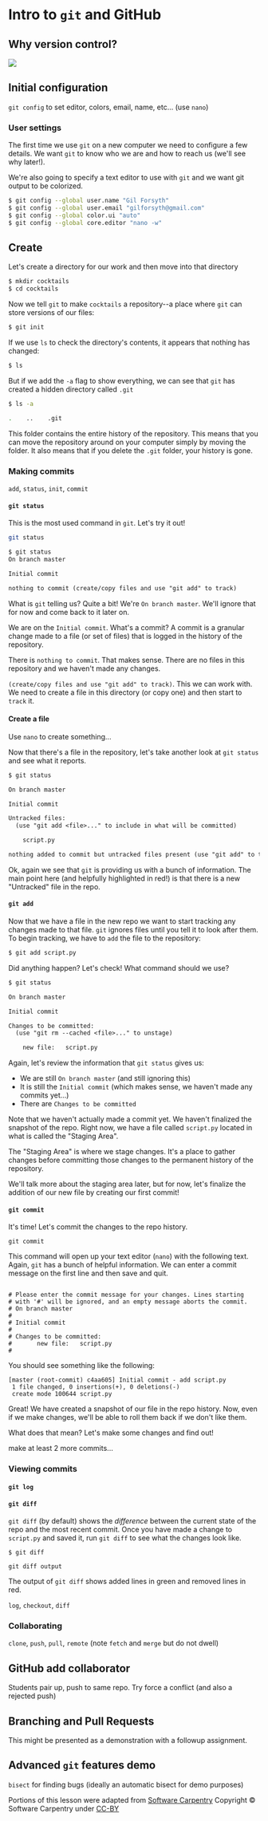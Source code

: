 # Intro to `git` and GitHub

## Why version control?

![](./phdcomics.1531.png)

## Initial configuration

`git config` to set editor, colors, email, name, etc... (use `nano`)

### User settings

The first time we use `git` on a new computer we need to configure a few details.
We want `git` to know who we are and how to reach us (we'll see why later!).

We're also going to specify a text editor to use with `git` and we want git
output to be colorized.

```bash
$ git config --global user.name "Gil Forsyth"
$ git config --global user.email "gilforsyth@gmail.com"
$ git config --global color.ui "auto"
$ git config --global core.editor "nano -w"
```

## Create

Let's create a directory for our work and then move into that directory

```bash
$ mkdir cocktails
$ cd cocktails
```

Now we tell `git` to make `cocktails` a repository--a place where `git` can
store versions of our files:

```bash
$ git init
```

If we use `ls` to check the directory's contents, it appears that nothing has
changed:

```bash
$ ls
```

But if we add the `-a` flag to show everything, we can see that `git` has
created a hidden directory called `.git`

```bash
$ ls -a
```

```bash
.    ..    .git
```

This folder contains the entire history of the repository. This means that you
can move the repository around on your computer simply by moving the folder. It
also means that if you delete the `.git` folder, your history is gone.


### Making commits
`add`, `status`, `init`, `commit`

#### `git status`

This is the most used command in `git`.  Let's try it out!

```bash
git status
```

```diff
$ git status
On branch master

Initial commit

nothing to commit (create/copy files and use "git add" to track)
```

What is `git` telling us? Quite a bit! We're `On branch master`. We'll ignore
that for now and come back to it later on.

We are on the `Initial commit`. What's a commit? A commit is a granular change
made to a file (or set of files) that is logged in the history of the
repository.

There is `nothing to commit`. That makes sense. There are no files in this
repository and we haven't made any changes.

`(create/copy files and use "git add" to track)`. This we can work with. We need
to create a file in this directory (or copy one) and then start to `track` it.

#### Create a file 

Use `nano` to create something...

Now that there's a file in the repository, let's take another look at `git
status` and see what it reports.

```bash
$ git status
```

```diff
On branch master

Initial commit

Untracked files:
  (use "git add <file>..." to include in what will be committed)

	script.py

nothing added to commit but untracked files present (use "git add" to track)

```

Ok, again we see that `git` is providing us with a bunch of information. The
main point here (and helpfully highlighted in red!) is that there is a new
"Untracked" file in the repo.

#### `git add`

Now that we have a file in the new repo we want to start tracking any changes
made to that file. `git` ignores files until you tell it to look after them. To
begin tracking, we have to `add` the file to the repository:

```bash
$ git add script.py
```

Did anything happen? Let's check! What command should we use?

```bash
$ git status
```

```diff
On branch master

Initial commit

Changes to be committed:
  (use "git rm --cached <file>..." to unstage)

	new file:   script.py
```

Again, let's review the information that `git status` gives us:

* We are still `On branch master` (and still ignoring this)
* It is still the `Initial commit` (which makes sense, we haven't made any
  commits yet...)
* There are `Changes to be committed`

Note that we haven't actually made a commit yet. We haven't finalized the
snapshot of the repo. Right now, we have a file called `script.py` located in
what is called the "Staging Area".

The "Staging Area" is where we stage changes. It's a place to gather changes
before committing those changes to the permanent history of the repository.

We'll talk more about the staging area later, but for now, let's finalize the
addition of our new file by creating our first commit!

#### `git commit`

It's time!  Let's commit the changes to the repo history.

```console
git commit
```

This command will open up your text editor (`nano`) with the following text.
Again, `git` has a bunch of helpful information. We can enter a commit message
on the first line and then save and quit.

```console

# Please enter the commit message for your changes. Lines starting
# with '#' will be ignored, and an empty message aborts the commit.
# On branch master
#
# Initial commit
#
# Changes to be committed:
#       new file:   script.py
#
```

You should see something like the following:
  
```console
[master (root-commit) c4aa605] Initial commit - add script.py
 1 file changed, 0 insertions(+), 0 deletions(-)
 create mode 100644 script.py
``` 

Great! We have created a snapshot of our file in the repo history. Now, even if
we make changes, we'll be able to roll them back if we don't like them.

What does that mean?  Let's make some changes and find out!

make at least 2 more commits...

### Viewing commits

#### `git log`

#### `git diff`

`git diff` (by default) shows the _difference_ between the current state of the
repo and the most recent commit. Once you have made a change to `script.py` and
saved it, run `git diff` to see what the changes look like.

```console
$ git diff
```

```console
git diff output
```

The output of `git diff` shows added lines in green and removed lines in red.


`log`, `checkout`, `diff`

### Collaborating

`clone`, `push`, `pull`, `remote` (note `fetch` and `merge` but do not dwell)

## GitHub add collaborator

Students pair up, push to same repo. Try force a conflict (and also a rejected
push)

## Branching and Pull Requests

This might be presented as a demonstration with a followup assignment.

## Advanced `git` features demo

`bisect` for finding bugs
(ideally an automatic bisect for demo purposes)

Portions of this lesson were adapted from [Software Carpentry](http://swcarpentry.github.io )
Copyright © Software Carpentry under [CC-BY](https://creativecommons.org/licenses/by/4.0/ )
